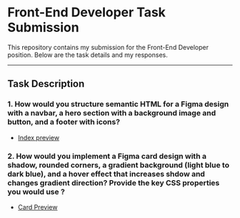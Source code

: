 # Front-End Developer Task Submission  

This repository contains my submission for the Front-End Developer position. Below are the task details and my responses.

---

## Task Description  

### 1. How would you structure semantic HTML for a Figma design with a navbar, a hero section with a background image and button, and a footer with icons?  

- [Index preview](https://mahmouddwidar.github.io/FindingFromEgy_Task/)

### 2. How would you implement a Figma card design with a shadow, rounded corners, a gradient background (light blue to dark blue), and a hover effect that increases shdow and changes gradient direction? Provide the key CSS properties you would use ?

- [Card Preview](https://mahmouddwidar.github.io/FindingFromEgy_Task/card.html)

